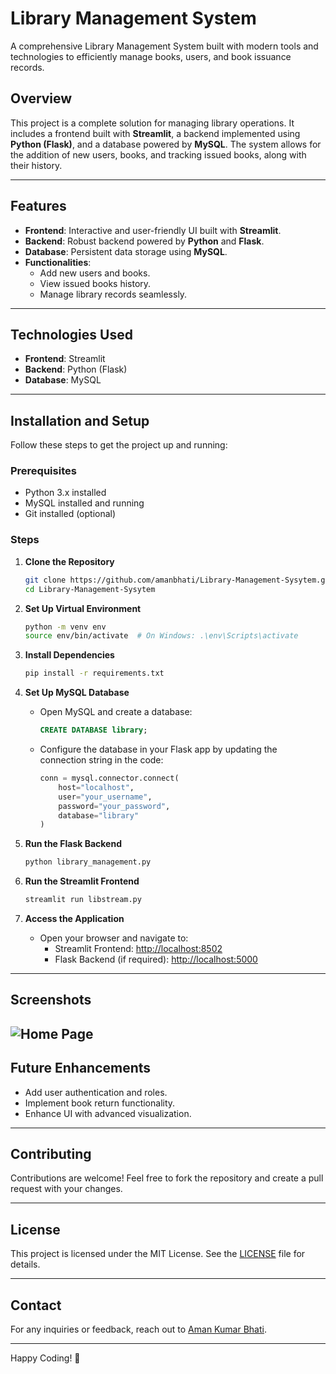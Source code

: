 # Library Management System

A comprehensive Library Management System built with modern tools and technologies to efficiently manage books, users, and book issuance records.

## Overview
This project is a complete solution for managing library operations. It includes a frontend built with **Streamlit**, a backend implemented using **Python (Flask)**, and a database powered by **MySQL**. The system allows for the addition of new users, books, and tracking issued books, along with their history.

---

## Features
- **Frontend**: Interactive and user-friendly UI built with **Streamlit**.
- **Backend**: Robust backend powered by **Python** and **Flask**.
- **Database**: Persistent data storage using **MySQL**.
- **Functionalities**:
  - Add new users and books.
  - View issued books history.
  - Manage library records seamlessly.

---

## Technologies Used
- **Frontend**: Streamlit
- **Backend**: Python (Flask)
- **Database**: MySQL

---

## Installation and Setup

Follow these steps to get the project up and running:

### Prerequisites
- Python 3.x installed
- MySQL installed and running
- Git installed (optional)

### Steps
1. **Clone the Repository**
   ```bash
   git clone https://github.com/amanbhati/Library-Management-Sysytem.git
   cd Library-Management-Sysytem
   ```

2. **Set Up Virtual Environment**
   ```bash
   python -m venv env
   source env/bin/activate  # On Windows: .\env\Scripts\activate
   ```

3. **Install Dependencies**
   ```bash
   pip install -r requirements.txt
   ```

4. **Set Up MySQL Database**
   - Open MySQL and create a database:
     ```sql
     CREATE DATABASE library;
     ```
   - Configure the database in your Flask app by updating the connection string in the code:
     ```python
     conn = mysql.connector.connect(
         host="localhost",
         user="your_username",
         password="your_password",
         database="library"
     )
     ```

5. **Run the Flask Backend**
   ```bash
   python library_management.py
   ```

6. **Run the Streamlit Frontend**
   ```bash
   streamlit run libstream.py
   ```

7. **Access the Application**
   - Open your browser and navigate to:
     - Streamlit Frontend: [http://localhost:8502](http://localhost:8502)
     - Flask Backend (if required): [http://localhost:5000](http://localhost:5000)

---

## **Screenshots**
![**Home Page**](https://github.com/amanbhati/Library-Management-Sysytem/blob/main/Screenshot%202025-01-16%20224537.png)
---

## Future Enhancements
- Add user authentication and roles.
- Implement book return functionality.
- Enhance UI with advanced visualization.

---

## Contributing
Contributions are welcome! Feel free to fork the repository and create a pull request with your changes.

---

## License
This project is licensed under the MIT License. See the [LICENSE](LICENSE) file for details.

---

## Contact
For any inquiries or feedback, reach out to [Aman Kumar Bhati](mailto:amanbhati@example.com).

---

Happy Coding! 🚀
